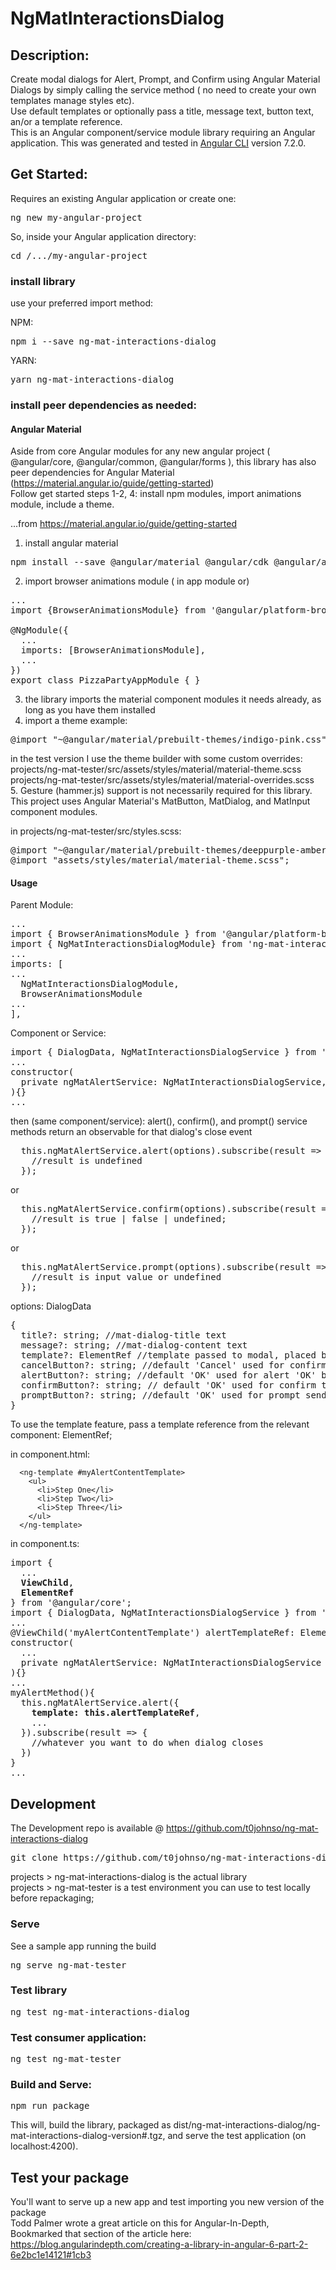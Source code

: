 # NgMatInteractionsDialog

## Description:
Create modal dialogs for Alert, Prompt, and Confirm using Angular Material Dialogs by simply calling the service method ( no need to create your own templates manage styles etc).<br>Use default templates or optionally pass a title, message text, button text, an/or a template reference.
<br>This is an Angular component/service module library requiring an Angular application. This was generated and tested in [Angular CLI](https://github.com/angular/angular-cli) version 7.2.0.

## Get Started:

Requires an existing Angular application or create one:
<pre>ng new my-angular-project</pre>

So, inside your Angular application directory:

<pre>cd /.../my-angular-project</pre>

### install library
use your preferred import method:

NPM:
<pre>npm i --save ng-mat-interactions-dialog</pre>

YARN:
<pre>yarn ng-mat-interactions-dialog</pre>

### install peer dependencies as needed:

#### Angular Material
Aside from core Angular modules for any new angular project ( @angular/core, @angular/common, @angular/forms ), this library has also peer dependencies for Angular Material (https://material.angular.io/guide/getting-started)<br>
Follow get started steps 1-2, 4: install npm modules, import animations module, include a theme.

...from https://material.angular.io/guide/getting-started
1. install angular material
<pre>npm install --save @angular/material @angular/cdk @angular/animations</pre>
2. import browser animations module ( in app module or)
<pre>
...
import {BrowserAnimationsModule} from '@angular/platform-browser/animations';

@NgModule({
  ...
  imports: [BrowserAnimationsModule],
  ...
})
export class PizzaPartyAppModule { }
</pre>

3. the library imports the material component modules it needs already, as long as you have them installed
4. import a theme example:
<pre>@import "~@angular/material/prebuilt-themes/indigo-pink.css";</pre>
in the test version I use the theme builder with some custom overrides:<br>
projects/ng-mat-tester/src/assets/styles/material/material-theme.scss<br>
projects/ng-mat-tester/src/assets/styles/material/material-overrides.scss<br>
5. Gesture (hammer.js) support is not necessarily required for this library. This project uses Angular Material's MatButton, MatDialog, and MatInput component modules.

in projects/ng-mat-tester/src/styles.scss:
<pre>
@import "~@angular/material/prebuilt-themes/deeppurple-amber.css";
@import "assets/styles/material/material-theme.scss";
</pre>

#### Usage
Parent Module:
<pre>
...
import { BrowserAnimationsModule } from '@angular/platform-browser/animations';
import { NgMatInteractionsDialogModule} from 'ng-mat-interactions-dialog';
...
imports: [
...
  NgMatInteractionsDialogModule,
  BrowserAnimationsModule
...
],
</pre>

Component or Service:
<pre>
import { DialogData, NgMatInteractionsDialogService } from 'ng-mat-interactions-dialog';
...
constructor(
  private ngMatAlertService: NgMatInteractionsDialogService,
){}
...
</pre>
then (same component/service):
alert(), confirm(), and prompt() service methods return an observable for that dialog's close event
<pre>
  this.ngMatAlertService.alert(options).subscribe(result => {
    //result is undefined
  });
</pre>
or  
<pre>
  this.ngMatAlertService.confirm(options).subscribe(result => {
    //result is true | false | undefined;
  });
</pre>
or
<pre>
  this.ngMatAlertService.prompt(options).subscribe(result => {
    //result is input value or undefined
  });
</pre>

options:
DialogData
<pre>
{
  title?: string; //mat-dialog-title text
  message?: string; //mat-dialog-content text
  template?: ElementRef //template passed to modal, placed below any message string
  cancelButton?: string; //default 'Cancel' used for confirm and prompt cancel button
  alertButton?: string; //default 'OK' used for alert 'OK' button
  confirmButton?: string; // default 'OK' used for confirm true button
  promptButton?: string; //default 'OK' used for prompt send button
}
</pre>

To use the template feature, pass a template reference from the relevant component: ElementRef;

in component.html:
```
  <ng-template #myAlertContentTemplate>
    <ul>
      <li>Step One</li>
      <li>Step Two</li>
      <li>Step Three</li>
    </ul>
  </ng-template>
```
in component.ts:
<pre>
import {
  ...
  <b>ViewChild</b>,
  <b>ElementRef</b>
} from '@angular/core';
import { DialogData, NgMatInteractionsDialogService } from 'ng-mat-interactions-dialog';
...
@ViewChild('myAlertContentTemplate') alertTemplateRef: ElementRef;
constructor(
  ...
  private ngMatAlertService: NgMatInteractionsDialogService
){}
...
myAlertMethod(){
  this.ngMatAlertService.alert({
    <b>template: this.alertTemplateRef</b>,
    ...
  }).subscribe(result => {
    //whatever you want to do when dialog closes
  })
}
...
</pre>


## Development
The Development repo is available @ https://github.com/t0johnso/ng-mat-interactions-dialog
<pre>git clone https://github.com/t0johnso/ng-mat-interactions-dialog.git</pre>

projects > ng-mat-interactions-dialog is the actual library<br>
projects > ng-mat-tester is a test environment you can use to test locally before repackaging;

### Serve
See a sample app running the build
<pre>ng serve ng-mat-tester</pre>

### Test library
<pre>ng test ng-mat-interactions-dialog</pre>

### Test consumer application:
<pre>ng test ng-mat-tester</pre>

### Build and Serve:
<pre>npm run package</pre>
This will, build the library, packaged as dist/ng-mat-interactions-dialog/ng-mat-interactions-dialog-version#.tgz, and serve the test application (on localhost:4200).

## Test your package
You'll want to serve up a new app and test importing you new version of the package <br>
Todd Palmer wrote a great article on this for Angular-In-Depth,<br>
Bookmarked that section of the article here:<br>
https://blog.angularindepth.com/creating-a-library-in-angular-6-part-2-6e2bc1e14121#1cb3
